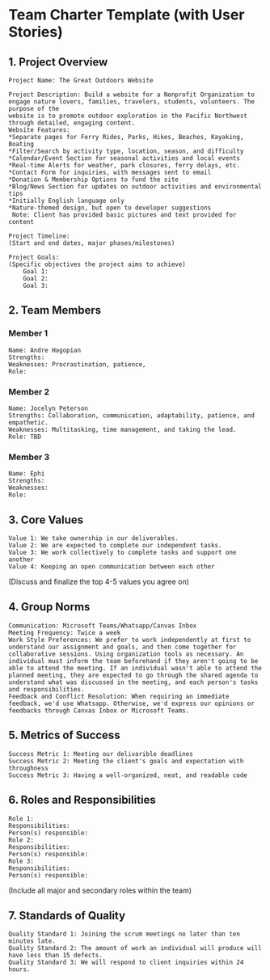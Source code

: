 # Team Charter Template (with User Stories)
## 1. Project Overview

    Project Name: The Great Outdoors Website
    
    Project Description: Build a website for a Nonprofit Organization to engage nature lovers, families, travelers, students, volunteers. The purpose of the
    website is to promote outdoor exploration in the Pacific Northwest through detailed, engaging content. 
    Website Features:
    *Separate pages for Ferry Rides, Parks, Hikes, Beaches, Kayaking, Boating
    *Filter/Search by activity type, location, season, and difficulty
    *Calendar/Event Section for seasonal activities and local events
    *Real-time Alerts for weather, park closures, ferry delays, etc.
    *Contact Form for inquiries, with messages sent to email
    *Donation & Membership Options to fund the site
    *Blog/News Section for updates on outdoor activities and environmental tips
    *Initially English language only
    *Nature-themed design, but open to developer suggestions
     Note: Client has provided basic pictures and text provided for content
    
    Project Timeline:
    (Start and end dates, major phases/milestones)
    
    Project Goals:
    (Specific objectives the project aims to achieve)
        Goal 1: 
        Goal 2: 
        Goal 3: 

## 2. Team Members

### Member 1

    Name: Andre Hagopian
    Strengths: 
    Weaknesses: Procrastination, patience, 
    Role:

### Member 2

    Name: Jocelyn Peterson
    Strengths: Collaboration, communication, adaptability, patience, and empathetic.
    Weaknesses: Multitasking, time management, and taking the lead.  
    Role: TBD

### Member 3

    Name: Ephi
    Strengths:
    Weaknesses:
    Role:

## 3. Core Values

    Value 1: We take ownership in our deliverables.
    Value 2: We are expected to complete our independent tasks.
    Value 3: We work collectively to complete tasks and support one another
    Value 4: Keeping an open communication between each other

(Discuss and finalize the top 4-5 values you agree on)

## 4. Group Norms

    Communication: Microsoft Teams/Whatsapp/Canvas Inbox
    Meeting Frequency: Twice a week
    Work Style Preferences: We prefer to work independently at first to understand our assignment and goals, and then come together for collaborative sessions. Using organization tools as necessary. An individual must inform the team beforehand if they aren't going to be able to attend the meeting. If an individual wasn't able to attend the planned meeting, they are expected to go through the shared agenda to understand what was discussed in the meeting, and each person's tasks and responsibilities.
    Feedback and Conflict Resolution: When requiring an immediate feedback, we'd use Whatsapp. Otherwise, we'd express our opinions or feedbacks through Canvas Inbox or Microsoft Teams. 

## 5. Metrics of Success

    Success Metric 1: Meeting our delivarible deadlines
    Success Metric 2: Meeting the client's goals and expectation with throughness 
    Success Metric 3: Having a well-organized, neat, and readable code

## 6. Roles and Responsibilities

    Role 1:
    Responsibilities:
    Person(s) responsible: 
    Role 2:
    Responsibilities:
    Person(s) responsible:
    Role 3:
    Responsibilities:
    Person(s) responsible:

(Include all major and secondary roles within the team)

## 7. Standards of Quality

    Quality Standard 1: Joining the scrum meetings no later than ten minutes late.
    Quality Standard 2: The amount of work an individual will produce will have less than 15 defects. 
    Quality Standard 3: We will respond to client inquiries within 24 hours.
